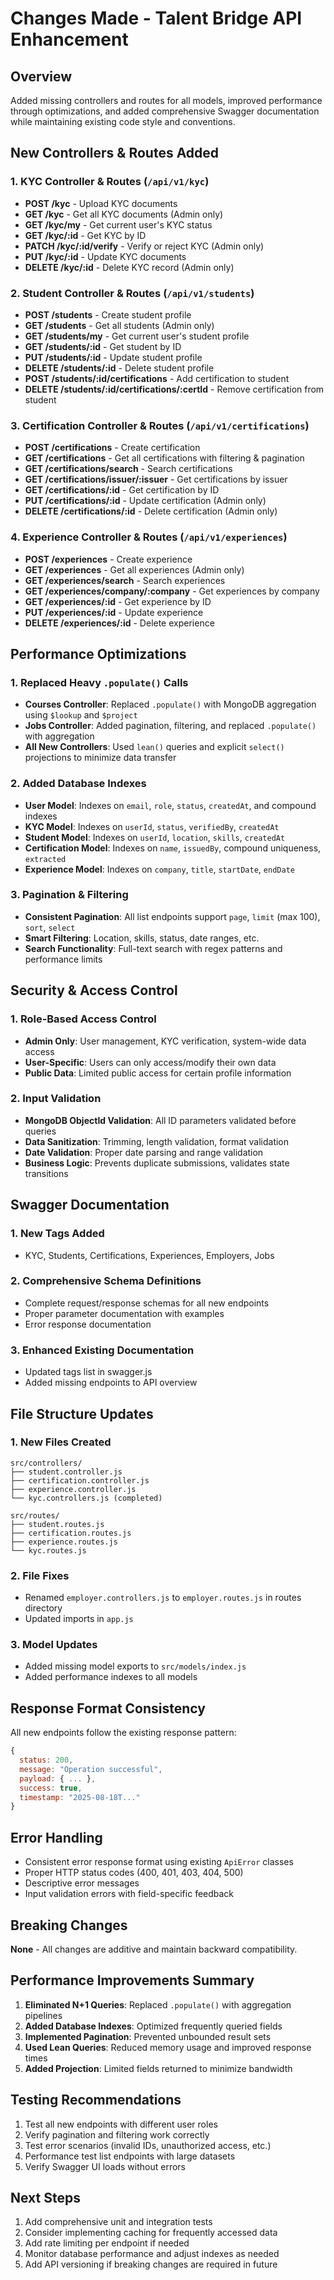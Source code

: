 # Changes Made - Talent Bridge API Enhancement

## Overview
Added missing controllers and routes for all models, improved performance through optimizations, and added comprehensive Swagger documentation while maintaining existing code style and conventions.

## New Controllers & Routes Added

### 1. KYC Controller & Routes (`/api/v1/kyc`)
- **POST /kyc** - Upload KYC documents
- **GET /kyc** - Get all KYC documents (Admin only)
- **GET /kyc/my** - Get current user's KYC status
- **GET /kyc/:id** - Get KYC by ID
- **PATCH /kyc/:id/verify** - Verify or reject KYC (Admin only)
- **PUT /kyc/:id** - Update KYC documents
- **DELETE /kyc/:id** - Delete KYC record (Admin only)

### 2. Student Controller & Routes (`/api/v1/students`)
- **POST /students** - Create student profile
- **GET /students** - Get all students (Admin only)
- **GET /students/my** - Get current user's student profile
- **GET /students/:id** - Get student by ID
- **PUT /students/:id** - Update student profile
- **DELETE /students/:id** - Delete student profile
- **POST /students/:id/certifications** - Add certification to student
- **DELETE /students/:id/certifications/:certId** - Remove certification from student

### 3. Certification Controller & Routes (`/api/v1/certifications`)
- **POST /certifications** - Create certification
- **GET /certifications** - Get all certifications with filtering & pagination
- **GET /certifications/search** - Search certifications
- **GET /certifications/issuer/:issuer** - Get certifications by issuer
- **GET /certifications/:id** - Get certification by ID
- **PUT /certifications/:id** - Update certification (Admin only)
- **DELETE /certifications/:id** - Delete certification (Admin only)

### 4. Experience Controller & Routes (`/api/v1/experiences`)
- **POST /experiences** - Create experience
- **GET /experiences** - Get all experiences (Admin only)
- **GET /experiences/search** - Search experiences
- **GET /experiences/company/:company** - Get experiences by company
- **GET /experiences/:id** - Get experience by ID
- **PUT /experiences/:id** - Update experience
- **DELETE /experiences/:id** - Delete experience

## Performance Optimizations

### 1. Replaced Heavy `.populate()` Calls
- **Courses Controller**: Replaced `.populate()` with MongoDB aggregation using `$lookup` and `$project`
- **Jobs Controller**: Added pagination, filtering, and replaced `.populate()` with aggregation
- **All New Controllers**: Used `lean()` queries and explicit `select()` projections to minimize data transfer

### 2. Added Database Indexes
- **User Model**: Indexes on `email`, `role`, `status`, `createdAt`, and compound indexes
- **KYC Model**: Indexes on `userId`, `status`, `verifiedBy`, `createdAt`
- **Student Model**: Indexes on `userId`, `location`, `skills`, `createdAt`
- **Certification Model**: Indexes on `name`, `issuedBy`, compound uniqueness, `extracted`
- **Experience Model**: Indexes on `company`, `title`, `startDate`, `endDate`

### 3. Pagination & Filtering
- **Consistent Pagination**: All list endpoints support `page`, `limit` (max 100), `sort`, `select`
- **Smart Filtering**: Location, skills, status, date ranges, etc.
- **Search Functionality**: Full-text search with regex patterns and performance limits

## Security & Access Control

### 1. Role-Based Access Control
- **Admin Only**: User management, KYC verification, system-wide data access
- **User-Specific**: Users can only access/modify their own data
- **Public Data**: Limited public access for certain profile information

### 2. Input Validation
- **MongoDB ObjectId Validation**: All ID parameters validated before queries
- **Data Sanitization**: Trimming, length validation, format validation
- **Date Validation**: Proper date parsing and range validation
- **Business Logic**: Prevents duplicate submissions, validates state transitions

## Swagger Documentation

### 1. New Tags Added
- KYC, Students, Certifications, Experiences, Employers, Jobs

### 2. Comprehensive Schema Definitions
- Complete request/response schemas for all new endpoints
- Proper parameter documentation with examples
- Error response documentation

### 3. Enhanced Existing Documentation
- Updated tags list in swagger.js
- Added missing endpoints to API overview

## File Structure Updates

### 1. New Files Created
```
src/controllers/
├── student.controller.js
├── certification.controller.js
├── experience.controller.js
└── kyc.controllers.js (completed)

src/routes/
├── student.routes.js
├── certification.routes.js
├── experience.routes.js
└── kyc.routes.js
```

### 2. File Fixes
- Renamed `employer.controllers.js` to `employer.routes.js` in routes directory
- Updated imports in `app.js`

### 3. Model Updates
- Added missing model exports to `src/models/index.js`
- Added performance indexes to all models

## Response Format Consistency

All new endpoints follow the existing response pattern:
```javascript
{
  status: 200,
  message: "Operation successful",
  payload: { ... },
  success: true,
  timestamp: "2025-08-18T..."
}
```

## Error Handling

- Consistent error response format using existing `ApiError` classes
- Proper HTTP status codes (400, 401, 403, 404, 500)
- Descriptive error messages
- Input validation errors with field-specific feedback

## Breaking Changes

**None** - All changes are additive and maintain backward compatibility.

## Performance Improvements Summary

1. **Eliminated N+1 Queries**: Replaced `.populate()` with aggregation pipelines
2. **Added Database Indexes**: Optimized frequently queried fields
3. **Implemented Pagination**: Prevented unbounded result sets
4. **Used Lean Queries**: Reduced memory usage and improved response times
5. **Added Projection**: Limited fields returned to minimize bandwidth

## Testing Recommendations

1. Test all new endpoints with different user roles
2. Verify pagination and filtering work correctly
3. Test error scenarios (invalid IDs, unauthorized access, etc.)
4. Performance test list endpoints with large datasets
5. Verify Swagger UI loads without errors

## Next Steps

1. Add comprehensive unit and integration tests
2. Consider implementing caching for frequently accessed data
3. Add rate limiting per endpoint if needed
4. Monitor database performance and adjust indexes as needed
5. Add API versioning if breaking changes are required in future

